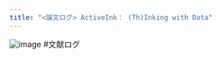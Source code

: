 ```yaml
---
title: "<論文ログ> ActiveInk： (Th)Inking with Data"
---
```


![image](https://gyazo.com/6d44cc9cef9b78ebee5d06c012bfc6a6/thumb/1000)
\#文献ログ
